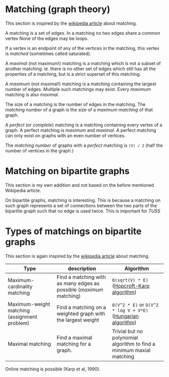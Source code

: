 
# Matching (graph theory)

This section is inspired by the [wikipedia article](https://en.wikipedia.org/wiki/Matching_(graph_theory)) 
about matching.

A matching is a set of edges. In a matching no two edges share a common vertex
None of the edges may be loops.

If a vertex is an endpoint of any of the vertices in the matching,
this vertex is *matched* (sometimes called saturated).

A *maximal* (not maximum!) matching is a matching
which is not a subset of another matching. ie. there is 
no other set of edges which still has all the properties of a 
matching, but is a strict superset of this matching.

A *maximum* (not maximal!) matching is a matching
containing the largest number of edges. Multiple such
matchings may exist. Every *maximum* matching is also *maximal*.

The size of a matching is the number of edges in the matching. 
The *matching number* of a graph is the size of a *maximum matching* of that graph.

A *perfect* (or *complete*) matching is a matching containing every vertex of a 
graph. A perfect matching is *maximum* and *maximal*. A perfect matching 
can only exist on graphs with an even number of vertices. 

The *matching number* of graphs with a *perfect* matching is `|V| / 2` 
(half the number of vertices in the graph.)

# Matching on bipartite graphs

This section is my own addition and not based on the before mentioned
Wikipedia article.

On bipartite graphs, matching is interesting. This is because a matching
on such graph represents a set of connections between the two parts of the
bipartite graph such that no edge is used twice. This is important for *TUSS*

# Types of matchings on bipartite graphs

This section is again inspired by the [wikipedia article](https://en.wikipedia.org/wiki/Matching_(graph_theory)) 
about matching.

| Type | description | Algorithm |
| --- | --- | --- | 
| Maximum-cardinality matching | Find a matching with as many edges as possible (*maximum* matching) | `O(sqrt(V) * E)` ([Hopcroft-Karp algorithm](https://en.wikipedia.org/wiki/Hopcroft%E2%80%93Karp_algorithm)) |
| Maximum-weight matching (assignment problem) | Find a matching on a weighted graph with the largest weight | `O(V^2 * E)` or `O(V^2 * log V + V*E)` ([Hungarian algorithm](https://en.wikipedia.org/wiki/Hungarian_algorithm)) | 
| Maximal matching | Find a maximal matching for a graph. | Trivial but no polynomial algorithm to find a minimum maxial matching |

Online matching is possible (Karp et al, 1990).